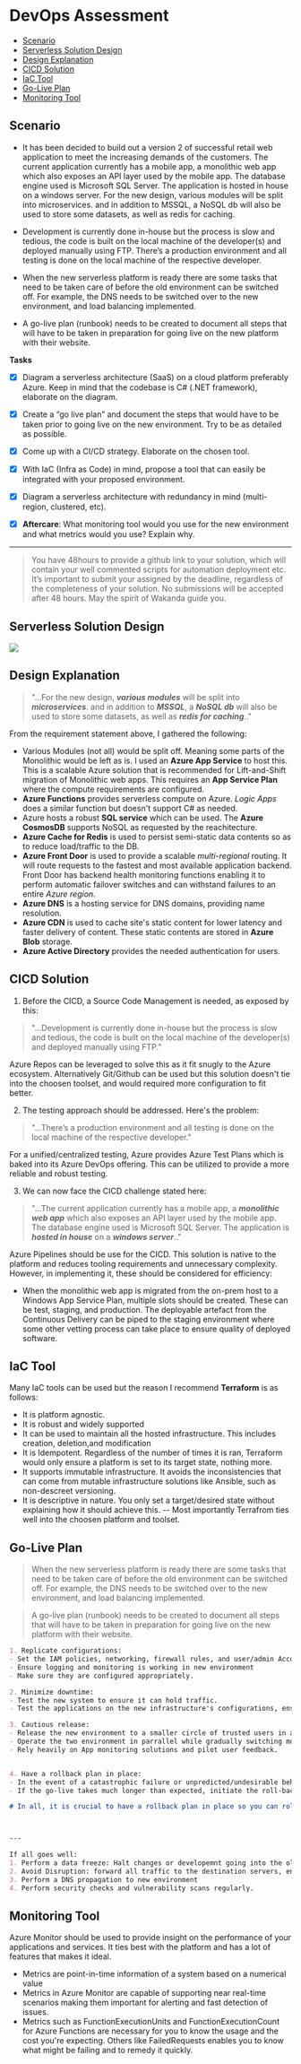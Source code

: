 
DevOps Assessment
===

<!--ts-->
   * [Scenario](#Scenario)
   * [Serverless Solution Design](#Serverless-Solution-Design)
   * [Design Explanation](#Design-Explanation)
   * [CICD Solution](#CICD-Solution)
   * [IaC Tool](#IaC-Tool)
   * [Go-Live Plan](#Go-Live-Plan)
   * [Monitoring Tool](#Monitoring-Tool)
<!--te-->


Scenario
---

- It has been decided to build out a version 2 of successful retail web application to meet the increasing demands of the customers. The current application currently has a mobile app, a monolithic web app which also exposes an API layer used by the mobile app. The database engine used is Microsoft SQL Server. The application is hosted in house on a windows server. For the new design, various modules will be split into microservices. and in addition to MSSQL, a NoSQL db will also be used to store some datasets, as well as redis for caching.
- Development is currently done in-house but the process is slow and tedious, the code is built on the local machine of the developer(s) and deployed manually using FTP. There’s a production environment and all testing is done on the local machine of the respective developer.

- When the new serverless platform is ready there are some tasks that need to be taken care of before the old environment can be switched off. For example, the DNS needs to be switched over to the new environment, and load balancing implemented.
- A go-live plan (runbook) needs to be created to document all steps that will have to be taken in preparation for going live on the new platform with their website.

**Tasks**
- [x]  Diagram a serverless architecture (SaaS) on a cloud platform preferably Azure. Keep in mind that the codebase is C# (.NET framework), elaborate on the diagram.
- [x]  Create a “go live plan” and document the steps that would have to be taken prior to going live on the new environment. Try to be as detailed as possible.
- [x]  Come up with a CI/CD strategy. Elaborate on the chosen tool.
- [x]  With IaC (Infra as Code) in mind, propose a tool that can easily be integrated with your proposed environment.
- [x]  Diagram a serverless architecture with redundancy in mind (multi-region, clustered, etc).

- [x] **Aftercare**: 
What monitoring tool would you use for the new environment and what metrics would you use? Explain why.
***
>You have 48hours to provide a github link to your solution, which will contain your well commented scripts for automation deployment etc. It’s important to submit your assigned by the deadline, regardless of the completeness of your solution. No submissions will be accepted after 48 hours.
May the spirit of Wakanda guide you.




Serverless Solution Design
---
![](https://i.imgur.com/BAPpA5J.png)


Design Explanation 
---


> "...For the new design, ***various modules*** will be split into ***microservices***. and in addition to ***MSSQL***, a ***NoSQL db*** will also be used to store some datasets, as well as ***redis for caching***.." 

From the requirement statement above, I gathered the following:  
- Various Modules (not all) would be split off. Meaning some parts of the Monolithic would be left as is. I used an **Azure App Service** to host this. This is a scalable Azure solution that is recommended for Lift-and-Shift migration of Monolithic web apps. This requires an **App Service Plan** where the compute requirements are configured.
- **Azure Functions** provides serverless compute on Azure. *Logic Apps* does a similar function but doesn't support C# as needed. 
- Azure hosts a robust **SQL service** which can be used. The **Azure CosmosDB** supports NoSQL as requested by the reachitecture.
- **Azure Cache for Redis** is used to persist semi-static data contents so as to reduce load/traffic to the DB. 
-  **Azure Front Door** is used to provide a scalable *multi-regional* routing. It will route requests to the fastest and most available application backend. Front Door has  backend health monitoring functions enabling it to perform automatic failover switches and can withstand failures to an entire *Azure region*.
- **Azure DNS** is a hosting service for DNS domains, providing name resolution.
- **Azure CDN** is used to cache site's static content for lower latency and faster delivery of content. These static contents are stored in **Azure Blob** storage.   
- **Azure Active Directory** provides the needed authentication for users.


CICD Solution
---
1. Before the CICD, a Source Code Management is needed, as exposed by this:

> "...Development is currently done in-house but the process is slow and tedious, the code is built on the local machine of the developer(s) and deployed manually using FTP." 

Azure Repos can be leveraged to solve this as it fit snugly to the Azure ecosystem. Alternatively Git/Github can be used but this solution doesn't tie into the choosen toolset, and would required more configuration to fit better.

2. The testing approach should be addressed. Here's the problem:

> "...There’s a production environment and all testing is done on the local machine of the respective developer."

For a unified/centralized testing, Azure provides Azure Test Plans which is baked into its Azure DevOps offering. This can be utilized to provide a more reliable and robust testing.

3. We can now face the CICD challenge stated here:
> "...The current application currently has a mobile app, a ***monolithic web app*** which also exposes an API layer used by the mobile app. The database engine used is Microsoft SQL Server. The application is ***hosted in house*** on a ***windows server***.."

Azure Pipelines should be use for the CICD. This solution is native to the platform and reduces tooling requirements and unnecessary complexity. However, in implementing it, these should be considered for efficiency:

- When the monolithic web app is migrated from the on-prem host to a Windows App Service Plan, multiple slots should be created. These can be test, staging, and production. The deployable artefact from the Continuous Delivery can be piped to the staging environment where some other vetting process can take place to ensure quality of deployed software.  

IaC Tool
---
Many IaC tools can be used but the reason I recommend **Terraform** is as follows:
- It is platform agnostic.
- It is robust and widely supported
- It can be used to maintain all the hosted infrastructure. This includes creation, deletion,and  modification
- It is Idempotent. Regardless of the number of times it is ran, Terraform would only ensure a platform is set to its target state, nothing more.
- It supports immutable infrastructure. It avoids the inconsistencies that can come from mutable infrastructure solutions like Ansible, such as non-descreet versioning. 
- It is descriptive in nature. You only set a target/desired state without explaining how it should achieve this.
-- Most importantly Terrafrom ties well into the choosen platform and toolset.

Go-Live Plan
---


> When the new serverless platform is ready there are some tasks that need to be taken care of before the old environment can be switched off. For example, the DNS needs to be switched over to the new environment, and load balancing implemented.

> A go-live plan (runbook) needs to be created to document all steps that will have to be taken in preparation for going live on the new platform with their website.


```markdown
1. Replicate configurations:
- Set the IAM policies, networking, firewall rules, and user/admin Accounts. 
- Ensure logging and monitoring is working in new environment 
- Make sure they are configured appropriately.

2. Minimize downtime:
- Test the new system to ensure it can hold traffic.
- Test the applications on the new infrastructure's configurations, ensuring that they have access to their databases, file shares, web servers, load balancers, Active Directory servers, etc.

3. Cautious release:
- Release the new environment to a smaller circle of trusted users in a pilot roll-over event. 
- Operate the two environment in parrallel while gradually switching more traffic to the new environment. 
- Rely heavily on App monitoring solutions and pilot user feedback.


4. Have a rollback plan in place:
- In the event of a catastrophic failure or unpredicted/undesirable behavior of the new event, redirect traffic back to old system. 
- If the go-live takes much longer than expected, initiate the roll-back plan. 

# In all, it is crucial to have a rollback plan in place so you can roll back to your old environment. This flexibility during go-live can help you prevent costly downtimes and breaches of service agreements.



---

If all goes well:
1. Perform a data freeze: Halt changes or developemnt going into the old environment. You might need to perform a final data sync of the last changes. 
2. Avoid Disruption: forward all traffic to the destination servers, ensuring that all users are immediately directed to the new environment. This avoids a potentially lengthy wait for DNS propagation.
3. Perform a DNS propagation to new environment 
4. Perform security checks and vulnerability scans regularly. 
```

Monitoring Tool
---
Azure Monitor should be used to provide insight on the performance of your applications and services. It ties best with the platform and has a lot of features that makes it ideal. 
- Metrics are point-in-time information of a system based on a numerical value
- Metrics in Azure Monitor are capable of supporting near real-time scenarios making them important for alerting and fast detection of issues.
- Metrics such as FunctionExecutionUnits and FunctionExecutionCount for Azure Functions are necessary for you to know the usage and the cost you're expecting. Others like FailedRequests enables you to know what might be failing and to remedy it quickly.
